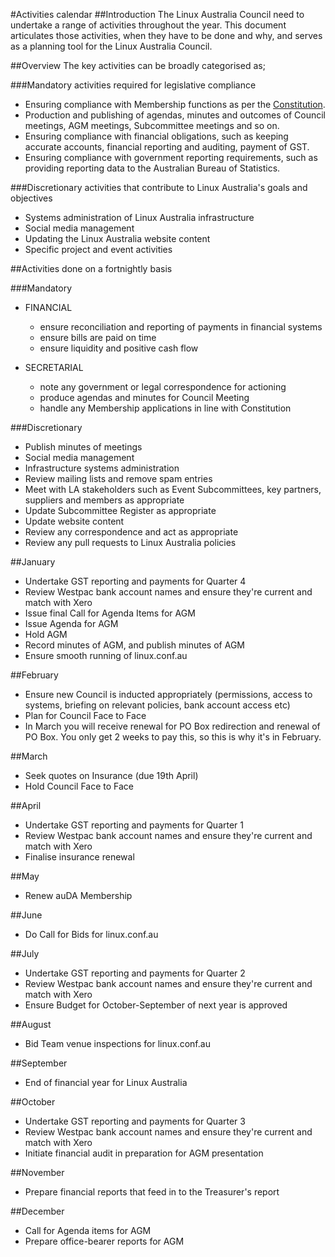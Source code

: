 #Activities calendar
##Introduction
The Linux Australia Council need to undertake a range of activities throughout the year. This document articulates those activities, when they have to be done and why, and serves as a planning tool for the Linux Australia Council.

##Overview
The key activities can be broadly categorised as;

###Mandatory activities required for legislative compliance
* Ensuring compliance with Membership functions as per the [Constitution](https://github.com/linuxaustralia/constitution_and_policies/blob/master/constitution.txt).
* Production and publishing of agendas, minutes and outcomes of Council meetings, AGM meetings, Subcommittee meetings and so on.
* Ensuring compliance with financial obligations, such as keeping accurate accounts, financial reporting and auditing, payment of GST.
* Ensuring compliance with government reporting requirements, such as providing reporting data to the Australian Bureau of Statistics.

###Discretionary activities that contribute to Linux Australia's goals and objectives
* Systems administration of Linux Australia infrastructure
* Social media management
* Updating the Linux Australia website content
* Specific project and event activities

##Activities done on a fortnightly basis

###Mandatory
* FINANCIAL
  - ensure reconciliation and reporting of payments in financial systems
  - ensure bills are paid on time
  - ensure liquidity and positive cash flow

* SECRETARIAL
  - note any government or legal correspondence for actioning
  - produce agendas and minutes for Council Meeting
  - handle any Membership applications in line with Constitution

###Discretionary
* Publish minutes of meetings
* Social media management
* Infrastructure systems administration
* Review mailing lists and remove spam entries
* Meet with LA stakeholders such as Event Subcommittees, key partners, suppliers and members as appropriate
* Update Subcommittee Register as appropriate
* Update website content
* Review any correspondence and act as appropriate
* Review any pull requests to Linux Australia policies

##January
* Undertake GST reporting and payments for Quarter 4
* Review Westpac bank account names and ensure they're current and match with Xero
* Issue final Call for Agenda Items for AGM
* Issue Agenda for AGM
* Hold AGM
* Record minutes of AGM, and publish minutes of AGM
* Ensure smooth running of linux.conf.au

##February
* Ensure new Council is inducted appropriately (permissions, access to systems, briefing on relevant policies, bank account access etc)
* Plan for Council Face to Face
* In March you will receive renewal for PO Box redirection and renewal of PO Box. You only get 2 weeks to pay this, so this is why it's in February.

##March
* Seek quotes on Insurance (due 19th April)
* Hold Council Face to Face

##April
* Undertake GST reporting and payments for Quarter 1
* Review Westpac bank account names and ensure they're current and match with Xero
* Finalise insurance renewal

##May
* Renew auDA Membership

##June
* Do Call for Bids for linux.conf.au

##July
* Undertake GST reporting and payments for Quarter 2
* Review Westpac bank account names and ensure they're current and match with Xero
* Ensure Budget for October-September of next year is approved

##August
* Bid Team venue inspections for linux.conf.au

##September
* End of financial year for Linux Australia

##October
* Undertake GST reporting and payments for Quarter 3
* Review Westpac bank account names and ensure they're current and match with Xero
* Initiate financial audit in preparation for AGM presentation

##November
* Prepare financial reports that feed in to the Treasurer's report

##December
* Call for Agenda items for AGM
* Prepare office-bearer reports for AGM
